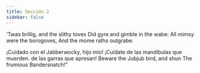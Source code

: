 ```yaml
---
title: Sección 2
sidebar: false
---
```


’Twas brillig, and the slithy toves Did gyre and gimble in the wabe: All mimsy were the borogoves, And the mome raths outgrabe.

¡Cuidado con el Jabberwocky, hijo mío! ¡Cuídate de las mandíbulas que muerden. de las garras que apresan! Beware the Jubjub bird, and shun The frumious Bandersnatch!” 
